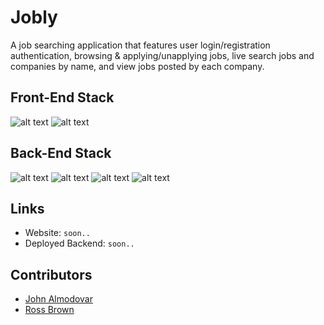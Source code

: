 # Jobly

A job searching application that features user login/registration authentication, browsing & applying/unapplying jobs, live search jobs and companies by name, and view jobs posted by each company.



## Front-End Stack

![alt text](https://img.shields.io/badge/React-20232A?style=for-the-badge&logo=react&logoColor=61DAFB)
![alt text](https://img.shields.io/badge/Bootstrap-563D7C?style=for-the-badge&logo=bootstrap&logoColor=white)


## Back-End Stack

![alt text](https://img.shields.io/badge/Node.js-43853D?style=for-the-badge&logo=node.js&logoColor=white)
![alt text](https://img.shields.io/badge/Express.js-404D59?style=for-the-badge)
![alt text](https://img.shields.io/badge/PostgreSQL-316192?style=for-the-badge&logo=postgresql&logoColor=white)
![alt text](https://img.shields.io/badge/json%20web%20tokens-323330?style=for-the-badge&logo=json-web-tokens&logoColor=pink)

## Links

- Website: `soon..`
- Deployed Backend: `soon..`

## Contributors
- [John Almodovar](https://github.com/johnalmodovar)
- [Ross Brown](https://github.com/ross-brown)
